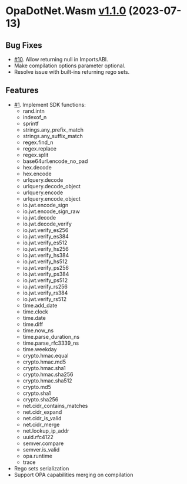 # OpaDotNet.Wasm [v1.1.0](https://github.com/me-viper/OpaDotNet/compare/v1.0.0...v1.1.0) (2023-07-13)


## Bug Fixes

* [#10](https://github.com/me-viper/OpaDotNet/issues/10). Allow returning null in ImportsABI.
* Make compilation options parameter optional.
* Resolve issue with built-ins returning rego sets.


## Features

* [#1](https://github.com/me-viper/OpaDotNet/issues/1). Implement SDK functions:
  * rand.intn
  * indexof_n
  * sprintf
  * strings.any_prefix_match
  * strings.any_suffix_match
  * regex.find_n
  * regex.replace
  * regex.split
  * base64url.encode_no_pad
  * hex.decode
  * hex.encode
  * urlquery.decode
  * urlquery.decode_object
  * urlquery.encode
  * urlquery.encode_object
  * io.jwt.encode_sign
  * io.jwt.encode_sign_raw
  * io.jwt.decode
  * io.jwt.decode_verify
  * io.jwt.verify_es256
  * io.jwt.verify_es384
  * io.jwt.verify_es512
  * io.jwt.verify_hs256
  * io.jwt.verify_hs384
  * io.jwt.verify_hs512
  * io.jwt.verify_ps256
  * io.jwt.verify_ps384
  * io.jwt.verify_ps512
  * io.jwt.verify_rs256
  * io.jwt.verify_rs384
  * io.jwt.verify_rs512
  * time.add_date
  * time.clock
  * time.date
  * time.diff
  * time.now_ns
  * time.parse_duration_ns
  * time.parse_rfc3339_ns
  * time.weekday
  * crypto.hmac.equal
  * crypto.hmac.md5
  * crypto.hmac.sha1
  * crypto.hmac.sha256
  * crypto.hmac.sha512
  * crypto.md5
  * crypto.sha1
  * crypto.sha256
  * net.cidr_contains_matches
  * net.cidr_expand
  * net.cidr_is_valid
  * net.cidr_merge
  * net.lookup_ip_addr
  * uuid.rfc4122
  * semver.compare
  * semver.is_valid
  * opa.runtime
  * trace
* Rego sets serialization
* Support OPA capabilities merging on compilation